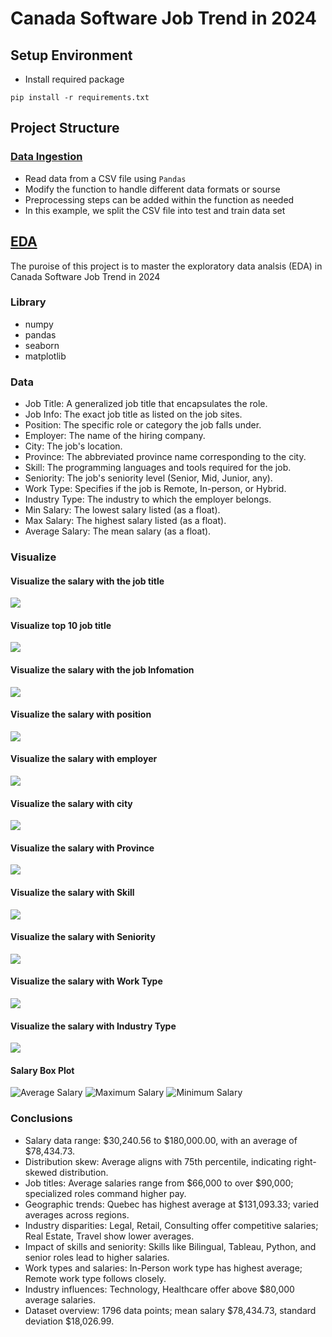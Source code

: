 # Canada Software Job Trend in 2024

## Setup Environment

- Install required package

`pip install -r requirements.txt`

## Project Structure

### [Data Ingestion](https://github.com/shadowdk3/canada_software_job_trend_in_2024/blob/master/src/components/data_ingestion.py)

- Read data from a CSV file using `Pandas`
- Modify the function to handle different data formats or sourse
- Preprocessing steps can be added within the function as needed
- In this example, we split the CSV file into test and train data set

## [EDA](https://github.com/shadowdk3/canada_software_job_trend_in_2024/blob/master/notebook/EDA_Canada_Software_Job_Trend_2024.ipynb)

The puroise of this project is to master the exploratory data analsis (EDA) in Canada Software Job Trend in 2024

### Library

- numpy
- pandas
- seaborn
- matplotlib

### Data

- Job Title: A generalized job title that encapsulates the role.
- Job Info: The exact job title as listed on the job sites.
- Position: The specific role or category the job falls under.
- Employer: The name of the hiring company.
- City: The job's location.
- Province: The abbreviated province name corresponding to the city.
- Skill: The programming languages and tools required for the job.
- Seniority: The job's seniority level (Senior, Mid, Junior, any).
- Work Type: Specifies if the job is Remote, In-person, or Hybrid.
- Industry Type: The industry to which the employer belongs.
- Min Salary: The lowest salary listed (as a float).
- Max Salary: The highest salary listed (as a float).
- Average Salary: The mean salary (as a float).

### Visualize

#### Visualize the salary with the job title 

![](/ref/visualize_job_title.png)

#### Visualize top 10 job title 

![](/ref/top_10_job_title.png)

#### Visualize the salary with the job Infomation

![](/ref/top_10_job_info.png)

#### Visualize the salary with position

![](/ref/visualize_position.png)

#### Visualize the salary with employer

![](/ref/top_10_employer.png)

#### Visualize the salary with city

![](/ref/top_10_city.png)

#### Visualize the salary with Province

![](/ref/visualize_province.png)

#### Visualize the salary with Skill

![](/ref/top_10_skill.png)

#### Visualize the salary with Seniority

![](/ref/visualize_seniority.png)

#### Visualize the salary with Work Type

![](/ref/visualize_work_type.png)

#### Visualize the salary with Industry Type

![](/ref/visualize_industry_type.png)

#### Salary Box Plot

![Average Salary](/ref/boxplot_avg_salary.png)
![Maximum Salary](/ref/boxplot_max_salary.png)
![Minimum Salary](/ref/boxplot_min_salary.png)

### Conclusions

- Salary data range: $30,240.56 to $180,000.00, with an average of $78,434.73.
- Distribution skew: Average aligns with 75th percentile, indicating right-skewed distribution.
- Job titles: Average salaries range from $66,000 to over $90,000; specialized roles command higher pay.
- Geographic trends: Quebec has highest average at $131,093.33; varied averages across regions.
- Industry disparities: Legal, Retail, Consulting offer competitive salaries; Real Estate, Travel show lower averages.
- Impact of skills and seniority: Skills like Bilingual, Tableau, Python, and senior roles lead to higher salaries.
- Work types and salaries: In-Person work type has highest average; Remote work type follows closely.
- Industry influences: Technology, Healthcare offer above $80,000 average salaries.
- Dataset overview: 1796 data points; mean salary $78,434.73, standard deviation $18,026.99.